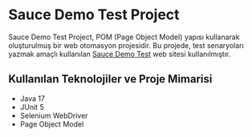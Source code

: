 # Sauce Demo Test Project
Sauce Demo Test Project,  POM (Page Object Model) yapısı kullanarak oluşturulmuş bir web otomasyon projesidir.
Bu projede, test senaryoları yazmak amaçlı kullanılan [Sauce Demo Test](https://www.saucedemo.com/)  web sitesi kullanılmıştır.
## Kullanılan Teknolojiler ve Proje Mimarisi

 - Java 17
 - JUnit 5
 - Selenium WebDriver
 - Page Object Model
